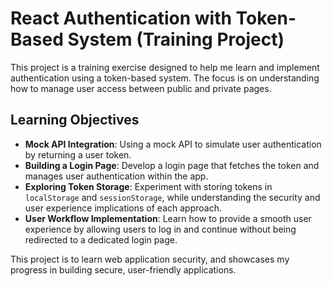 # React Authentication with Token-Based System (Training Project)

This project is a training exercise designed to help me learn and implement authentication using a token-based system. The focus is on understanding how to manage user access between public and private pages.

## Learning Objectives
- **Mock API Integration**: Using a mock API to simulate user authentication by returning a user token.
- **Building a Login Page**: Develop a login page that fetches the token and manages user authentication within the app.
- **Exploring Token Storage**: Experiment with storing tokens in `localStorage` and `sessionStorage`, while understanding the security and user experience implications of each approach.
- **User Workflow Implementation**: Learn how to provide a smooth user experience by allowing users to log in and continue without being redirected to a dedicated login page.

This project is to learn web application security, and showcases my progress in building secure, user-friendly applications.
